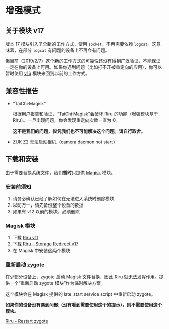 # 增强模式

## 关于模块 v17

版本 17 模块引入了全新的工作方式，使用 `socket`，不再需要依赖 `logcat`。这意味着，在部分 `logcat` 有问题的设备上不再会有问题。

但目前（2019/2/7）这个新的工作方式的可靠性还没有得到广泛验证，不能保证一定在你的设备上可用。如果你遇到问题（比如打不开被重定向的应用），你可以暂时使用 [v16](https://github.com/RikkaApps/StorageRedirect-assets/releases/download/assets/magisk-riru-storage-redirect-arm-arm64-v16.zip) 模块来回到以前的工作方式。

## 兼容性报告

* “TaiChi·Magisk”

  根据用户报告和验证，“TaiChi·Magisk”会破坏 Riru 的功能（增强模块基于 Riru）。一旦出现问题，你会发现重定向次数一直为 0。

  **这不是我们的问题，仅凭我们也不可能解决这个问题。请自行取舍。**

* ZUK Z2 无法启动相机（camera daemon not start）

## 下载和安装

由于需要替换系统文件，我们**暂时**只提供 [Magisk](https://forum.xda-developers.com/apps/magisk/official-magisk-v7-universal-systemless-t3473445) 模块。

### 安装前须知

1. 请务必确认已经了解如何在无法进入系统时删除模块
2. 以防万一，请先备份整个设备的数据
3. 如果有 v12 以前的模块，必须删除

### Magisk 模块

1. 下载 [Riru v11](https://github.com/RikkaApps/Riru/releases/download/v11/magisk-riru-core-v11.zip)
2. 下载 [Riru - Storage Redirect v17](https://github.com/RikkaApps/StorageRedirect-assets/releases/download/assets/magisk-riru-storage-redirect-v17.zip)
3. 在 Magisk 中安装这两个模块

### 重新启动 zygote

在少部分设备上，zygote 启动 Magisk 文件替换，因此 Riru 就无法发挥作用。提供一个“重新启动 zygote 模块”作为临时解决方案。

这个模块会在 Magisk 提供的 late_start service script 中重新启动 zygote。

**如果你的设备没有遇到问题（没有看到需要使用这个的提示），则不需要使用这个模块。**

[Riru - Restart zygote](https://github.com/RikkaApps/StorageRedirect-assets/releases/download/assets/magisk-riru-restart-zygote.zip)